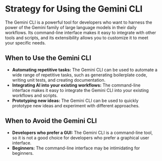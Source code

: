 # Strategy for Using the Gemini CLI

The Gemini CLI is a powerful tool for developers who want to harness the power of the Gemini family of large language models in their daily workflows. Its command-line interface makes it easy to integrate with other tools and scripts, and its extensibility allows you to customize it to meet your specific needs.

## When to Use the Gemini CLI

*   **Automating repetitive tasks:** The Gemini CLI can be used to automate a wide range of repetitive tasks, such as generating boilerplate code, writing unit tests, and creating documentation.
*   **Integrating AI into your existing workflows:** The command-line interface makes it easy to integrate the Gemini CLI into your existing workflows and scripts.
*   **Prototyping new ideas:** The Gemini CLI can be used to quickly prototype new ideas and experiment with different approaches.

## When to Avoid the Gemini CLI

*   **Developers who prefer a GUI:** The Gemini CLI is a command-line tool, so it is not a good choice for developers who prefer a graphical user interface.
*   **Beginners:** The command-line interface may be intimidating for beginners.
